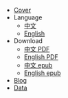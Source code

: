 * [Cover](/)
* Language
  * [中文](/cn/)
  * [English](/en/)
* Download
  * [中文 PDF](https://onregularinvesting.com/pdf/on-regularinvesting-cn.pdf)
  * [English PDF](https://onregularinvesting.com/pdf/on-regularinvesting-en.pdf)
  * [中文 epub](https://github.com/xiaolai/regular-investing-in-box/raw/master/docs/epub/OnRegularInvesting_cn.epub)
  * [English epub](https://github.com/xiaolai/regular-investing-in-box/raw/master/docs/epub/OnRegularInvesting_en.epub)
* [Blog](/blog/)
* [Data](/data/)